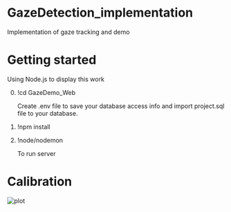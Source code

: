 # GazeDetection_implementation
Implementation of gaze tracking and demo

# Getting started
Using Node.js to display this work


0. !cd GazeDemo_Web
   
   Create .env file to save your database access info and import project.sql file to your database. 

1. !npm install

2. !node/nodemon
   
   To run server


# Calibration
![plot](https://github.com/tracert0001/GazeDetection_implementation/blob/f7c9ebe95e48dc9c100feac8adc076a1f49b524e/GazeDemo_Web/public/images/demo01.gif)
